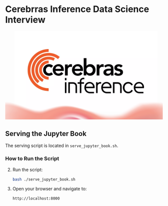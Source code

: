 # Cerebrras Inference Data Science Interview
![](./doc/cerebras_inference.png)

## Serving the Jupyter Book

The serving script is located in `serve_jupyter_book.sh`.

### How to Run the Script

2. Run the script:
   ```bash
   bash ./serve_jupyter_book.sh
   ```

3. Open your browser and navigate to:
   ```
   http://localhost:8000
   ```

